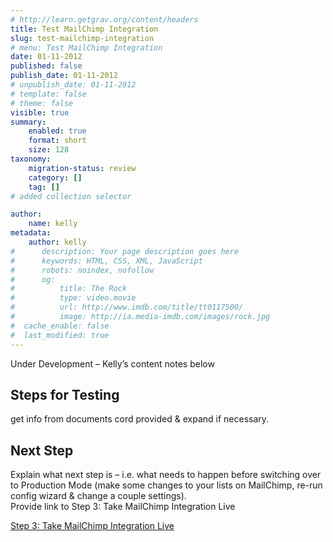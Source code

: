 ```yaml
---
# http://learn.getgrav.org/content/headers
title: Test MailChimp Integration
slug: test-mailchimp-integration
# menu: Test MailChimp Integration
date: 01-11-2012
published: false
publish_date: 01-11-2012
# unpublish_date: 01-11-2012
# template: false
# theme: false
visible: true
summary:
    enabled: true
    format: short
    size: 128
taxonomy:
    migration-status: review
    category: []
    tag: []
# added collection selector

author:
    name: kelly
metadata:
    author: kelly
#      description: Your page description goes here
#      keywords: HTML, CSS, XML, JavaScript
#      robots: noindex, nofollow
#      og:
#          title: The Rock
#          type: video.movie
#          url: http://www.imdb.com/title/tt0117500/
#          image: http://ia.media-imdb.com/images/rock.jpg
#  cache_enable: false
#  last_modified: true
---
```


Under Development – Kelly’s content notes below

## Steps for Testing

get info from documents cord provided & expand if necessary.

## Next Step

Explain what next step is – i.e. what needs to happen before switching over to Production Mode (make some changes to your lists on MailChimp, re-run config wizard & change a couple settings).  
 Provide link to Step 3: Take MailChimp Integration Live

[Step 3: Take MailChimp Integration Live](http://www.mailbeez.com/documentation/tutorials/configbeez-tutorials/mailchimp-integration-tutorial/go-live/)
